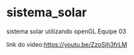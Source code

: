 # sistema_solar
sistema solar utilizando openGL
Equipe 03

link do video:https://youtu.be/ZzoSjh3frLM
